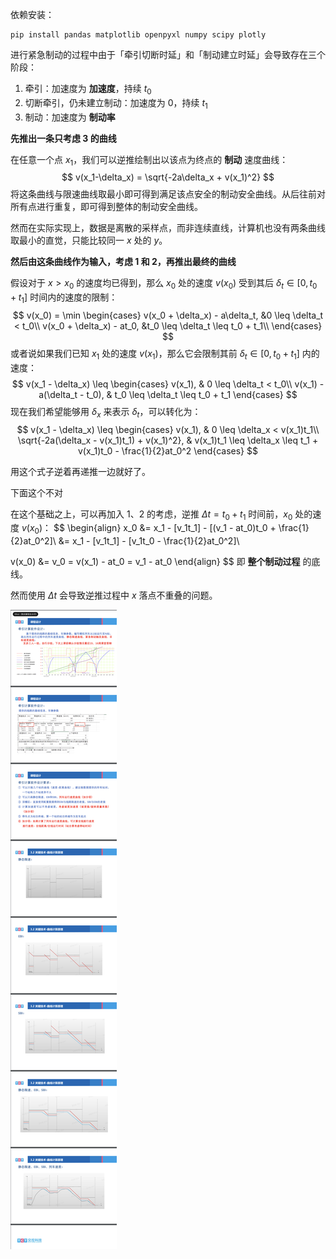 依赖安装：

```
pip install pandas matplotlib openpyxl numpy scipy plotly
```



进行紧急制动的过程中由于「牵引切断时延」和「制动建立时延」会导致存在三个阶段：

1. 牵引：加速度为 **加速度**，持续 $t_0$
2. 切断牵引，仍未建立制动：加速度为 $0$，持续 $t_1$
3. 制动：加速度为 **制动率**



**先推出一条只考虑 3 的曲线**

在任意一个点 $x_1$，我们可以逆推绘制出以该点为终点的 **制动** 速度曲线：
$$
v(x_1-\delta_x) = \sqrt{-2a\delta_x + v(x_1)^2}
$$
将这条曲线与限速曲线取最小即可得到满足该点安全的制动安全曲线。从后往前对所有点进行重复，即可得到整体的制动安全曲线。

然而在实际实现上，数据是离散的采样点，而非连续直线，计算机也没有两条曲线取最小的直觉，只能比较同一 $x$ 处的 $y$。

**然后由这条曲线作为输入，考虑 1 和 2，再推出最终的曲线**

假设对于 $x > x_0$ 的速度均已得到，那么 $x_0$ 处的速度 $v(x_0)$ 受到其后 $\delta_t \in [0, t_0 + t_1]$ 时间内的速度的限制：
$$
v(x_0) = \min \begin{cases}
    v(x_0 + \delta_x) - a\delta_t, &0 \leq \delta_t < t_0\\
    v(x_0 + \delta_x) - at_0, &t_0 \leq \delta_t \leq t_0 + t_1\\
\end{cases}
$$
或者说如果我们已知 $x_1$ 处的速度 $v(x_1)$，那么它会限制其前 $\delta_t \in [0, t_0 + t_1]$ 内的速度：
$$
v(x_1 - \delta_x) \leq \begin{cases}
	v(x_1), & 0 \leq \delta_t < t_0\\
	v(x_1) - a(\delta_t - t_0), & t_0 \leq \delta_t \leq t_0 + t_1
\end{cases}
$$
现在我们希望能够用 $\delta_x$ 来表示 $\delta_t$，可以转化为：
$$
v(x_1 - \delta_x) \leq \begin{cases}
	v(x_1), & 0 \leq \delta_x < v(x_1)t_1\\
	\sqrt{-2a(\delta_x - v(x_1)t_1) + v(x_1)^2}, & v(x_1)t_1 \leq \delta_x \leq t_1 + v(x_1)t_0 - \frac{1}{2}at_0^2
\end{cases}
$$

用这个式子逆着再递推一边就好了。



下面这个不对


在这个基础之上，可以再加入 1、2 的考虑，逆推 $\Delta t = t_0 + t_1$ 时间前，$x_0$ 处的速度 $v(x_0)$：
$$
\begin{align}
x_0
&= x_1 - [v_1t_1] - [(v_1 - at_0)t_0 + \frac{1}{2}at_0^2]\\
&= x_1 - [v_1t_1] - [v_1t_0 - \frac{1}{2}at_0^2]\\

v(x_0) &= v_0 = v(x_1) - at_0 = v_1 - at_0
\end{align}
$$
即 **整个制动过程** 的底线。

然而使用 $\Delta t$ 会导致逆推过程中 $x$ 落点不重叠的问题。










![image-20240604164314449](./assets/image-20240604164314449.png)
